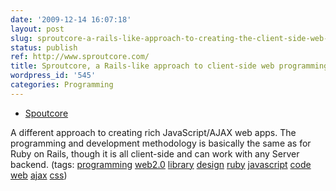 ```yaml
---
date: '2009-12-14 16:07:18'
layout: post
slug: sproutcore-a-rails-like-approach-to-creating-the-client-side-web-programming
status: publish
ref: http://www.sproutcore.com/
title: Sproutcore, a Rails-like approach to client-side web programming
wordpress_id: '545'
categories: Programming
---
```


  * [Spoutcore](http://www.sproutcore.com/)


A different approach to creating rich JavaScript/AJAX web apps.  The programming and development methodology is basically the same as for Ruby on Rails, though it is all client-side and can work with any Server backend. (tags: [programming](http://delicious.com/eob/programming) [web2.0](http://delicious.com/eob/web2.0) [library](http://delicious.com/eob/library) [design](http://delicious.com/eob/design) [ruby](http://delicious.com/eob/ruby) [javascript](http://delicious.com/eob/javascript) [code](http://delicious.com/eob/code) [web](http://delicious.com/eob/web) [ajax](http://delicious.com/eob/ajax) [css](http://delicious.com/eob/css))



